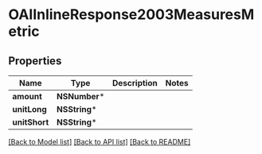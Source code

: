 # OAIInlineResponse2003MeasuresMetric

## Properties
Name | Type | Description | Notes
------------ | ------------- | ------------- | -------------
**amount** | **NSNumber*** |  | 
**unitLong** | **NSString*** |  | 
**unitShort** | **NSString*** |  | 

[[Back to Model list]](../README.md#documentation-for-models) [[Back to API list]](../README.md#documentation-for-api-endpoints) [[Back to README]](../README.md)


